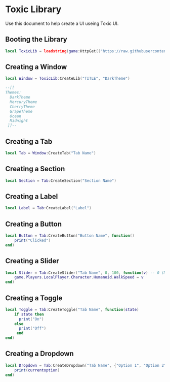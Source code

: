 # Toxic Library
Use this document to help create a UI useing Toxic UI.

## Booting the Library
``` lua
local ToxicLib = loadstring(game:HttpGet(("https://raw.githubusercontent.com/HauntedAura/Toxic-Hub/main/source")))()
```

## Creating a Window

``` lua
local Window = ToxicLib:CreateLib("TITLE", "DarkTheme")

--[[
Themes:
  DarkTheme
  MercuryTheme
  CherryTheme
  GrapeTheme
  Ocean
  Midnight
 ]]--
```

## Creating a Tab
``` lua
local Tab = Window:CreateTab("Tab Name")
```

## Creating a Section
``` lua
local Section = Tab:CreateSection("Section Name")
```

## Creating a Label
``` lua
local Label = Tab:CreateLabel("Label")
```

## Creating a Button
``` lua
local Button = Tab:CreateButton("Button Name", function()
    print("Clicked")
end)
```

## Creating a Slider
``` lua
local Slider = Tab:CreateSlider("Tab Name", 0, 100, function(v) -- 0 (Min value) | 100 (Max value)
    game.Players.LocalPlayer.Character.Humanoid.WalkSpeed = v
end)
```

## Creating a Toggle
``` lua
local Toggle = Tab:CreateToggle("Tab Name", function(state)
    if state then
      print("On")
    else
      print("Off")
     end
end)
```

## Creating a Dropdown
``` lua
local Dropdown = Tab:CreateDropdown("Tab Name", {"Option 1", "Option 2", "Option 3"}, function(currentoption)
    print(currentoption)
end)
```
